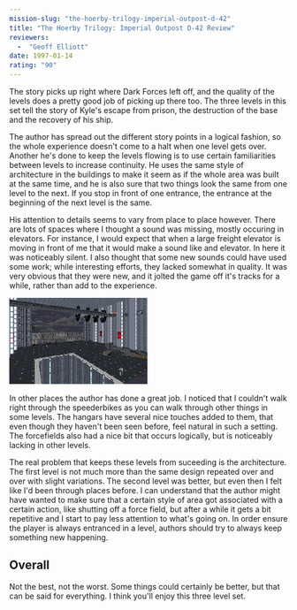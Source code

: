 ```yaml
---
mission-slug: "the-hoerby-trilogy-imperial-outpost-d-42"
title: "The Hoerby Trilogy: Imperial Outpost D-42 Review"
reviewers: 
  -  "Geoff Elliott"
date: 1997-01-14
rating: "90"
---
```


The story picks up right where Dark Forces left off, and the quality of the levels does a pretty good job of picking up there too. The three levels in this set tell the story of Kyle's escape from prison, the destruction of the base and the recovery of his ship.

The author has spread out the different story points in a logical fashion, so the whole experience doesn't come to a halt when one level gets over. Another he's done to keep the levels flowing is to use certain familiarities between levels to increase continuity. He uses the same style of architecture in the buildings to make it seem as if the whole area was built at the same time, and he is also sure that two things look the same from one level to the next. If you stop in front of one entrance, the entrance at the beginning of the next level is the same.

His attention to details seems to vary from place to place however. There are lots of spaces where I thought a sound was missing, mostly occuring in elevators. For instance, I would expect that when a large freight elevator is moving in front of me that it would make a sound like and elevator. In here it was noticeably silent. I also thought that some new sounds could have used some work; while interesting efforts, they lacked somewhat in quality. It was very obvious that they were new, and it jolted the game off it's tracks for a while, rather than add to the experience.

![Hoerby Trilogy screenshot 2](./hoerby2.png "The hangars have the same standard features we expect, but the author still makes sure you don't go by without a second look.")

In other places the author has done a great job. I noticed that I couldn't walk right through the speederbikes as you can walk through other things in some levels. The hangars have several nice touches added to them, that even though they haven't been seen before, feel natural in such a setting. The forcefields also had a nice bit that occurs logically, but is noticeably lacking in other levels.

The real problem that keeps these levels from suceeding is the architecture. The first level is not much more than the same design repeated over and over with slight variations. The second level was better, but even then I felt like I'd been through places before. I can understand that the author might have wanted to make sure that a certain style of area got associated with a certain action, like shutting off a force field, but after a while it gets a bit repetitive and I start to pay less attention to what's going on. In order ensure the player is always entranced in a level, authors should try to always keep something new happening.

## Overall

Not the best, not the worst. Some things could certainly be better, but that can be said for everything. I think you'll enjoy this three level set.